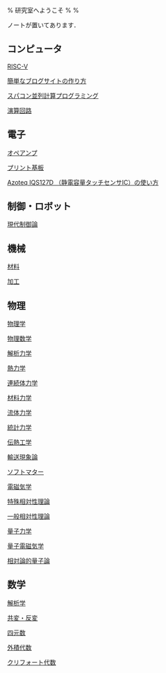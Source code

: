 % 研究室へようこそ
%
%

ノートが置いてあります．

## コンピュータ

[RISC-V](./Computer/RISC-V/)

[簡単なブログサイトの作り方](./Computer/Website/)

[スパコン並列計算プログラミング](./Computer/SuperComputer/)

[演算回路](./Computer/ArithmeticCircuit/)

## 電子

[オペアンプ](./Electronics/OpAmp/)

[プリント基板](./Electronics/PCBMaking/)

[Azoteq IQS127D （静電容量タッチセンサIC）の使い方](./Electronics/IQS127D/)

## 制御・ロボット

[現代制御論](./Control/ModernControlTheory/)


## 機械

[材料](./Mech/Material/)

[加工](./Mech/Processing/)

## 物理

[物理学](./Physics/PhysicsTheory/)

[物理数学](./Physics/PhysicsMathmatics/)

[解析力学](./Physics/AnalyticalMechanics/)

[熱力学](./Physics/ThermoDynamics/)

[連続体力学](./Physics/ContinuumMechanics/)

[材料力学](./Physics/MaterialMechanics/)

[流体力学](./Physics/FluidMechanics/)

[統計力学](./Physics/StatisticalMechanics/)

[伝熱工学](./Physics/HeatTransfer/)

[輸送現象論](./Physics/TransportPhenomena/)

[ソフトマター](./Physics/SoftMatter/)

[電磁気学](./Physics/Electromagnetism/)

[特殊相対性理論](./Physics/SpecialRelativity/)

[一般相対性理論](./Physics/GeneralTheoryOfRelativity/)

[量子力学](./Physics/QuantumMechanics/)

[量子電磁気学](./Physics/QuantumElectroDynamics/)

[相対論的量子論](./Physics/RelativisticQuantumMechanics/)



## 数学

[解析学](./Mathmatics/Analysis/)

[共変・反変](./Mathmatics/CovarianceContravariance/)

[四元数]()

[外積代数]()

[クリフォート代数]()

